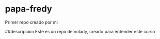# papa-fredy
Primer repo creado por mi

##descripcion
Este es un repo de nolady, creado para entender este curso
